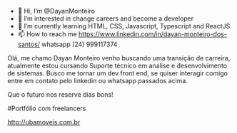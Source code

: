- 👋 Hi, I’m @DayanMonteiro
- 👀 I’m interested in change careers and become a developer
- 🌱 I’m currently learning HTML, CSS, Javascript, Typescript and ReactJS
- 📫 How to reach me https://www.linkedin.com/in/dayan-monteiro-dos-santos/ whatsapp (24) 999117374

Olá, me chamo Dayan Monteiro venho buscando uma transição de carreira, atualmente estou cursando Suporte técnico em análise e desenvolvimento de sistemas.
Busco me tornar um dev front end, se quiser interagir comigo entre em contato pelo linkedin ou whatsapp passados acima.

Que o futuro nos reserve dias bons!

#Portfólio com freelancers

http://ubamoveis.com.br
